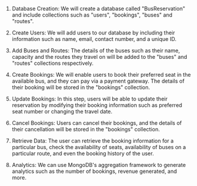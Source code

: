 1. Database Creation: We will create a database called "BusReservation" and include collections such as "users", "bookings", "buses" and "routes".

2. Create Users: We will add users to our database by including their information such as name, email, contact number, and a unique ID.

3. Add Buses and Routes: The details of the buses such as their name, capacity and the routes they travel on will be added to the "buses" and "routes" collections respectively.

4. Create Bookings: We will enable users to book their preferred seat in the available bus, and they can pay via a payment gateway. The details of their booking will be stored in the "bookings" collection.

5. Update Bookings: In this step, users will be able to update their reservation by modifying their booking information such as preferred seat number or changing the travel date.

6. Cancel Bookings: Users can cancel their bookings, and the details of their cancellation will be stored in the "bookings" collection.

7. Retrieve Data: The user can retrieve the booking information for a particular bus, check the availability of seats, availability of buses on a particular route, and even the booking history of the user.

8. Analytics: We can use MongoDB's aggregation framework to generate analytics such as the number of bookings, revenue generated, and more.

